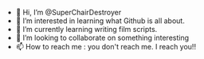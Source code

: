 - 👋 Hi, I’m @SuperChairDestroyer
- 👀 I’m interested in learning what Github is all about. 
- 🌱 I’m currently learning writing film scripts. 
- 💞️ I’m looking to collaborate on something interesting 
- 📫 How to reach me : you don't reach me. I reach you!!

<!---
SuperChairDestroyer/SuperChairDestroyer is a ✨ special ✨ repository because its `README.md` (this file) appears on your GitHub profile.
You can click the Preview link to take a look at your changes.
--->
